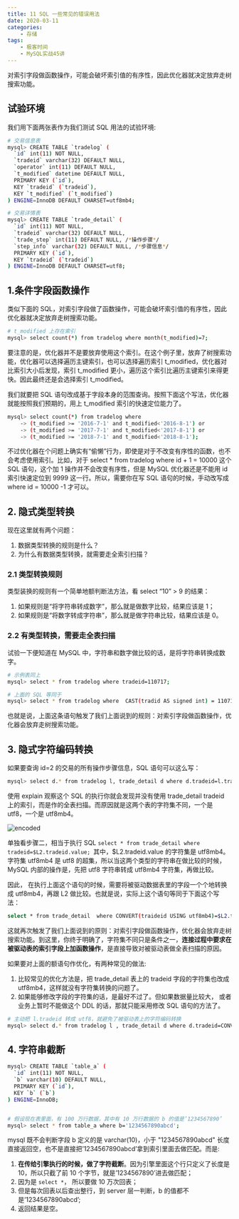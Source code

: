 ```yaml
---
title: 11 SQL 一些常见的错误用法
date: 2020-03-11
categories:
    - 存储
tags:
    - 极客时间
    - MySQL实战45讲
---
```


对索引字段做函数操作，可能会破坏索引值的有序性，因此优化器就决定放弃走树搜索功能。

<!-- more -->

## 试验环境
我们用下面两张表作为我们测试 SQL 用法的试验环境:

```bash
# 交易信息表
mysql> CREATE TABLE `tradelog` (
  `id` int(11) NOT NULL,
  `tradeid` varchar(32) DEFAULT NULL,
  `operator` int(11) DEFAULT NULL,
  `t_modified` datetime DEFAULT NULL,
  PRIMARY KEY (`id`),
  KEY `tradeid` (`tradeid`),
  KEY `t_modified` (`t_modified`)
) ENGINE=InnoDB DEFAULT CHARSET=utf8mb4;

# 交易详情表
mysql> CREATE TABLE `trade_detail` (
  `id` int(11) NOT NULL,
  `tradeid` varchar(32) DEFAULT NULL,
  `trade_step` int(11) DEFAULT NULL, /*操作步骤*/
  `step_info` varchar(32) DEFAULT NULL, /*步骤信息*/
  PRIMARY KEY (`id`),
  KEY `tradeid` (`tradeid`)
) ENGINE=InnoDB DEFAULT CHARSET=utf8;
```


## 1.条件字段函数操作
类似下面的 SQL，对索引字段做了函数操作，可能会破坏索引值的有序性，因此优化器就决定放弃走树搜索功能。

```bash
# t_modified 上存在索引
mysql> select count(*) from tradelog where month(t_modified)=7;
```

要注意的是，优化器并不是要放弃使用这个索引。在这个例子里，放弃了树搜索功能，优化器可以选择遍历主键索引，也可以选择遍历索引 t_modified，优化器对比索引大小后发现，索引 t_modified 更小，遍历这个索引比遍历主键索引来得更快。因此最终还是会选择索引 t_modified。

我们就要把 SQL 语句改成基于字段本身的范围查询。按照下面这个写法，优化器就能按照我们预期的，用上 t_modified 索引的快速定位能力了。

```bash
mysql> select count(*) from tradelog where
    -> (t_modified >= '2016-7-1' and t_modified<'2016-8-1') or
    -> (t_modified >= '2017-7-1' and t_modified<'2017-8-1') or 
    -> (t_modified >= '2018-7-1' and t_modified<'2018-8-1');
```

不过优化器在个问题上确实有“偷懒”行为，即使是对于不改变有序性的函数，也不会考虑使用索引。比如，对于 select * from tradelog where id + 1 = 10000 这个 SQL 语句，这个加 1 操作并不会改变有序性，但是 MySQL 优化器还是不能用 id 索引快速定位到 9999 这一行。所以，需要你在写 SQL 语句的时候，手动改写成 where id = 10000 -1 才可以。

## 2. 隐式类型转换
现在这里就有两个问题：
1. 数据类型转换的规则是什么？
2. 为什么有数据类型转换，就需要走全索引扫描？

### 2.1 类型转换规则
类型装换的规则有一个简单地额判断法方法，看 select “10” > 9 的结果：
1. 如果规则是“将字符串转成数字”，那么就是做数字比较，结果应该是 1；
2. 如果规则是“将数字转成字符串”，那么就是做字符串比较，结果应该是 0。


### 2.2 有类型转换，需要走全表扫描
试验一下便知道在 MySQL 中，字符串和数字做比较的话，是将字符串转换成数字。

```bash
# 示例表同上
mysql> select * from tradelog where tradeid=110717;

# 上面的 SQL 等同于
mysql> select * from tradelog where  CAST(tradid AS signed int) = 110717;
```

也就是说，上面这条语句触发了我们上面说到的规则：对索引字段做函数操作，优化器会放弃走树搜索功能。

## 3. 隐式字符编码转换
如果要查询 id=2 的交易的所有操作步骤信息，SQL 语句可以这么写：
```bash
mysql> select d.* from tradelog l, trade_detail d where d.tradeid=l.tradeid and l.id=2; /*语句Q1*/
```

使用 explain 观察这个 SQL 的执行你就会发现并没有使用 trade_detail tradeid 上的索引，而是作的全表扫描。而原因就是这两个表的字符集不同，一个是 utf8，一个是 utf8mb4。

![encoded](/images/mysql/MySQL45讲/encoded.png)

单独看步骤二，相当于执行 SQL `select * from trade_detail where tradeid=$L2.tradeid.value; `其中，$L2.tradeid.value 的字符集是 utf8mb4。字符集 utf8mb4 是 utf8 的超集，所以当这两个类型的字符串在做比较的时候，MySQL 内部的操作是，先把 utf8 字符串转成 utf8mb4 字符集，再做比较。

因此， 在执行上面这个语句的时候，需要将被驱动数据表里的字段一个个地转换成 utf8mb4，再跟 L2 做比较。也就是说，实际上这个语句等同于下面这个写法：

```bash
select * from trade_detail  where CONVERT(traideid USING utf8mb4)=$L2.tradeid.value; 
```

这就再次触发了我们上面说到的原则：对索引字段做函数操作，优化器会放弃走树搜索功能。到这里，你终于明确了，字符集不同只是条件之一，**连接过程中要求在被驱动表的索引字段上加函数操作**，是直接导致对被驱动表做全表扫描的原因。

如果要对上面的额语句作优化，有两种常见的做法:
1. 比较常见的优化方法是，把 trade_detail 表上的 tradeid 字段的字符集也改成 utf8mb4，这样就没有字符集转换的问题了。
2. 如果能够修改字段的字符集的话，是最好不过了。但如果数据量比较大， 或者业务上暂时不能做这个 DDL 的话，那就只能采用修改 SQL 语句的方法了。

```bash
# 主动把 l.tradeid 转成 utf8，就避免了被驱动表上的字符编码转换
mysql> select d.* from tradelog l , trade_detail d where d.tradeid=CONVERT(l.tradeid USING utf8) and l.id=2; 
```

## 4. 字符串截断
```bash
mysql> CREATE TABLE `table_a` (
  `id` int(11) NOT NULL,
  `b` varchar(10) DEFAULT NULL,
  PRIMARY KEY (`id`),
  KEY `b` (`b`)
) ENGINE=InnoDB;


# 假设现在表里面，有 100 万行数据，其中有 10 万行数据的 b 的值是’1234567890’
mysql> select * from table_a where b='1234567890abcd';
```
mysql 既不会判断字段 b 定义的是 varchar(10)，小于 "1234567890abcd" 长度直接返回空，也不是直接把’1234567890abcd’拿到索引里面去做匹配。而是:
1. **在传给引擎执行的时候，做了字符截断**。因为引擎里面这个行只定义了长度是 10，所以只截了前 10 个字节，就是’1234567890’进去做匹配；
2. 因为是 `select *`， 所以要做 10 万次回表；
3. 但是每次回表以后查出整行，到 server 层一判断，b 的值都不是’1234567890abcd’;
4. 返回结果是空。

